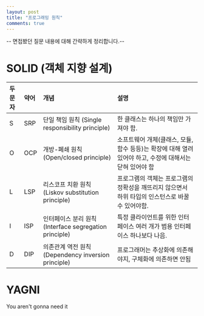 ```yaml
---
layout: post
title: "프로그래밍 원칙"
comments: true
---
```


-- 면접봤던 질문 내용에 대해 간략하게 정리합니다.--

# SOLID (객체 지향 설계)

두문자   | 약어   | 개념 | 설명 |
:----|:-----------|:-------|:------|
S | SRP  | 단일 책임 원칙 (Single responsibility principle)  | 한 클래스는 하나의 책임만 가져야 함. |
O | OCP | 개방-폐쇄 원칙 (Open/closed principle)  | 소프트웨어 개체(클래스, 모듈, 함수 등등)는 확장에 대해 열려 있어야 하고, 수정에 대해서는 닫혀 있어야 함 |
L | LSP  | 리스코프 치환 원칙 (Liskov substitution principle)  | 프로그램의 객체는 프로그램의 정확성을 깨뜨리지 않으면서 하위 타입의 인스턴스로 바꿀 수 있어야함. |
I | ISP  | 인터페이스 분리 원칙 (Interface segregation principle)  | 특정 클라이언트를 위한 인터페이스 여러 개가 범용 인터페이스 하나보다 나음. |
D | DIP    | 의존관계 역전 원칙 (Dependency inversion principle) |  프로그래머는 추상화에 의존해야지, 구체화에 의존하면 안됨 |  


# YAGNI

You aren't gonna need it
